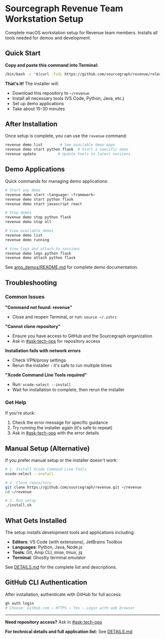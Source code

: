 # Sourcegraph Revenue Team Workstation Setup

Complete macOS workstation setup for Revenue team members. Installs all tools needed for demos and development.

## Quick Start

**Copy and paste this command into Terminal:**

```bash
/bin/bash -c "$(curl -fsSL https://github.com/sourcegraph/revenue/releases/latest/download/install.sh)"
```

**That's it!** The installer will:

- Download this repository to `~/revenue`
- Install all necessary tools (VS Code, Python, Java, etc.)
- Set up demo applications
- Take about 15-30 minutes

## After Installation

Once setup is complete, you can use the `revenue` command:

```bash
revenue demo list        # See available demo apps
revenue demo start python flask  # Start a specific demo
revenue update          # Update tools to latest versions
```

## Demo Applications

Quick commands for managing demo applications:

```bash
# Start any demo
revenue demo start <language> <framework>
revenue demo start python flask
revenue demo start javascript react

# Stop demos
revenue demo stop python flask
revenue demo stop all

# View available demos
revenue demo list
revenue demo running

# View logs and attach to sessions
revenue demo logs python flask
revenue demo attach python flask
```

See [amp_demos/README.md](amp_demos/README.md) for complete demo documentation.

## Troubleshooting

### Common Issues

**"Command not found: revenue"**

- Close and reopen Terminal, or run: `source ~/.zshrc`

**"Cannot clone repository"**

- Ensure you have access to GitHub and the Sourcegraph organization
- Ask in [#ask-tech-ops](https://sourcegraph.slack.com/archives/C01CSS3TC75) for repository access

**Installation fails with network errors**

- Check VPN/proxy settings
- Rerun the installer - it's safe to run multiple times

**"Xcode Command Line Tools required"**

- Run: `xcode-select --install`
- Wait for installation to complete, then rerun the installer

### Get Help

If you're stuck:

1. Check the error message for specific guidance
2. Try running the installer again (it's safe to repeat)
3. Ask in [#ask-tech-ops](https://sourcegraph.slack.com/archives/C01CSS3TC75) with the error details

## Manual Setup (Alternative)

If you prefer manual setup or the installer doesn't work:

```bash
# 1. Install Xcode Command Line Tools
xcode-select --install

# 2. Clone repository
git clone https://github.com/sourcegraph/revenue.git ~/revenue
cd ~/revenue

# 3. Run setup
./install.sh
```

## What Gets Installed

The setup installs development tools and applications including:

- **Editors**: VS Code (with extensions), JetBrains Toolbox
- **Languages**: Python, Java, Node.js
- **Tools**: Git, Amp CLI, mise, tmux, jq
- **Terminal**: Ghostty terminal emulator

See [DETAILS.md](DETAILS.md) for the complete list and descriptions.

## GitHub CLI Authentication

After installation, authenticate with GitHub for full access:

```bash
gh auth login
# Choose: GitHub.com → HTTPS → Yes → Login with web browser
```

---

**Need repository access?** Ask in [#ask-tech-ops](https://sourcegraph.slack.com/archives/C01CSS3TC75)

**For technical details and full application list:** See [DETAILS.md](DETAILS.md)
